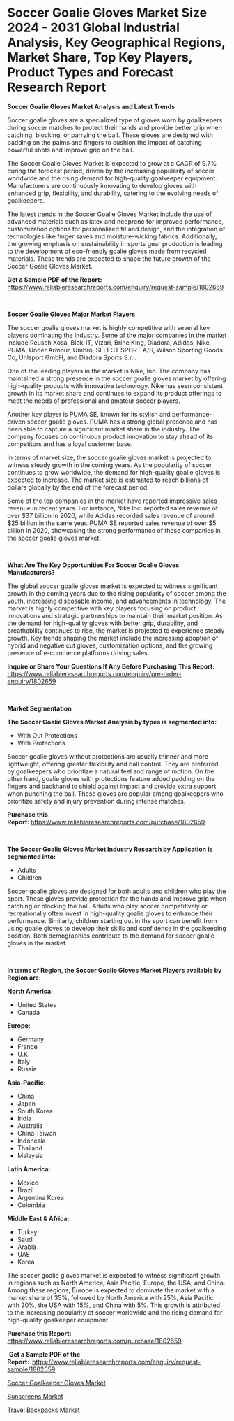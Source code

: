 <p><h1>Soccer Goalie Gloves Market Size 2024 - 2031 Global Industrial Analysis, Key Geographical Regions, Market Share, Top Key Players, Product Types and Forecast Research Report</h1></p><p><strong>Soccer Goalie Gloves Market Analysis and Latest Trends</strong></p>
<p><p>Soccer goalie gloves are a specialized type of gloves worn by goalkeepers during soccer matches to protect their hands and provide better grip when catching, blocking, or parrying the ball. These gloves are designed with padding on the palms and fingers to cushion the impact of catching powerful shots and improve grip on the ball.</p><p>The Soccer Goalie Gloves Market is expected to grow at a CAGR of 9.7% during the forecast period, driven by the increasing popularity of soccer worldwide and the rising demand for high-quality goalkeeper equipment. Manufacturers are continuously innovating to develop gloves with enhanced grip, flexibility, and durability, catering to the evolving needs of goalkeepers.</p><p>The latest trends in the Soccer Goalie Gloves Market include the use of advanced materials such as latex and neoprene for improved performance, customization options for personalized fit and design, and the integration of technologies like finger saves and moisture-wicking fabrics. Additionally, the growing emphasis on sustainability in sports gear production is leading to the development of eco-friendly goalie gloves made from recycled materials. These trends are expected to shape the future growth of the Soccer Goalie Gloves Market.</p></p>
<p><strong>Get a Sample PDF of the Report:&nbsp;</strong> <a href="https://www.reliableresearchreports.com/enquiry/request-sample/1802659">https://www.reliableresearchreports.com/enquiry/request-sample/1802659</a></p>
<p>&nbsp;</p>
<p><strong>Soccer Goalie Gloves Major Market Players</strong></p>
<p><p>The soccer goalie gloves market is highly competitive with several key players dominating the industry. Some of the major companies in the market include Reusch Xosa, Blok-IT, Vizari, Brine King, Diadora, Adidas, Nike, PUMA, Under Armour, Umbro, SELECT SPORT A/S, Wilson Sporting Goods Co, Uhlsport GmbH, and Diadora Sports S.r.l.</p><p>One of the leading players in the market is Nike, Inc. The company has maintained a strong presence in the soccer goalie gloves market by offering high-quality products with innovative technology. Nike has seen consistent growth in its market share and continues to expand its product offerings to meet the needs of professional and amateur soccer players.</p><p>Another key player is PUMA SE, known for its stylish and performance-driven soccer goalie gloves. PUMA has a strong global presence and has been able to capture a significant market share in the industry. The company focuses on continuous product innovation to stay ahead of its competitors and has a loyal customer base.</p><p>In terms of market size, the soccer goalie gloves market is projected to witness steady growth in the coming years. As the popularity of soccer continues to grow worldwide, the demand for high-quality goalie gloves is expected to increase. The market size is estimated to reach billions of dollars globally by the end of the forecast period.</p><p>Some of the top companies in the market have reported impressive sales revenue in recent years. For instance, Nike Inc. reported sales revenue of over $37 billion in 2020, while Adidas recorded sales revenue of around $25 billion in the same year. PUMA SE reported sales revenue of over $5 billion in 2020, showcasing the strong performance of these companies in the soccer goalie gloves market.</p></p>
<p>&nbsp;</p>
<p><strong>What Are The Key Opportunities For Soccer Goalie Gloves Manufacturers?</strong></p>
<p><p>The global soccer goalie gloves market is expected to witness significant growth in the coming years due to the rising popularity of soccer among the youth, increasing disposable income, and advancements in technology. The market is highly competitive with key players focusing on product innovations and strategic partnerships to maintain their market position. As the demand for high-quality gloves with better grip, durability, and breathability continues to rise, the market is projected to experience steady growth. Key trends shaping the market include the increasing adoption of hybrid and negative cut gloves, customization options, and the growing presence of e-commerce platforms driving sales.</p></p>
<p><strong>Inquire or Share Your Questions If Any Before Purchasing This Report:</strong> <a href="https://www.reliableresearchreports.com/enquiry/pre-order-enquiry/1802659">https://www.reliableresearchreports.com/enquiry/pre-order-enquiry/1802659</a></p>
<p>&nbsp;</p>
<p><strong>Market Segmentation</strong></p>
<p><strong>The Soccer Goalie Gloves Market Analysis by types is segmented into:</strong></p>
<p><ul><li>With Out Protections</li><li>With Protections</li></ul></p>
<p><p>Soccer goalie gloves without protections are usually thinner and more lightweight, offering greater flexibility and ball control. They are preferred by goalkeepers who prioritize a natural feel and range of motion. On the other hand, goalie gloves with protections feature added padding on the fingers and backhand to shield against impact and provide extra support when punching the ball. These gloves are popular among goalkeepers who prioritize safety and injury prevention during intense matches.</p></p>
<p><strong>Purchase this Report:&nbsp;</strong><a href="https://www.reliableresearchreports.com/purchase/1802659">https://www.reliableresearchreports.com/purchase/1802659</a></p>
<p>&nbsp;</p>
<p><strong>The Soccer Goalie Gloves Market Industry Research by Application is segmented into:</strong></p>
<p><ul><li>Adults</li><li>Children</li></ul></p>
<p><p>Soccer goalie gloves are designed for both adults and children who play the sport. These gloves provide protection for the hands and improve grip when catching or blocking the ball. Adults who play soccer competitively or recreationally often invest in high-quality goalie gloves to enhance their performance. Similarly, children starting out in the sport can benefit from using goalie gloves to develop their skills and confidence in the goalkeeping position. Both demographics contribute to the demand for soccer goalie gloves in the market.</p></p>
<p>&nbsp;</p>
<p><strong>In terms of Region, the Soccer Goalie Gloves Market Players available by Region are:</strong></p>
<p>
    <p> <strong> North America: </strong>
        <ul>
            <li>United States</li>
            <li>Canada</li>
        </ul>
        </p> 
    <p> <strong> Europe: </strong>
        <ul>
            <li>Germany</li>
            <li>France</li>
            <li>U.K.</li>
            <li>Italy</li>
            <li>Russia</li>
        </ul>
        </p> 
    <p> <strong> Asia-Pacific: </strong>
        <ul>
            <li>China</li>
            <li>Japan</li>
            <li>South Korea</li>
            <li>India</li>
            <li>Australia</li>
            <li>China Taiwan</li>
            <li>Indonesia</li>
            <li>Thailand</li>
            <li>Malaysia</li>
        </ul>
        </p> 
    <p> <strong> Latin America: </strong>
        <ul>
            <li>Mexico</li>
            <li>Brazil</li>
            <li>Argentina Korea</li>
            <li>Colombia</li>
        </ul>
        </p> 
    <p> <strong> Middle East & Africa: </strong>
        <ul>
            <li>Turkey</li>
            <li>Saudi</li>
            <li>Arabia</li>
            <li>UAE</li>
            <li>Korea</li>
        </ul>
    </p>
    </p>
<p><p>The soccer goalie gloves market is expected to witness significant growth in regions such as North America, Asia Pacific, Europe, the USA, and China. Among these regions, Europe is expected to dominate the market with a market share of 35%, followed by North America with 25%, Asia Pacific with 20%, the USA with 15%, and China with 5%. This growth is attributed to the increasing popularity of soccer worldwide and the rising demand for high-quality goalkeeper equipment.</p></p>
<p><strong>Purchase this Report: </strong><a href="https://www.reliableresearchreports.com/purchase/1802659">https://www.reliableresearchreports.com/purchase/1802659</a></p>
<p>&nbsp;<strong>Get a Sample PDF of the Report:&nbsp;&nbsp;</strong><a href="https://www.reliableresearchreports.com/enquiry/request-sample/1802659">https://www.reliableresearchreports.com/enquiry/request-sample/1802659</a></p>
<p><strong></strong></p>
<p><p><a href="https://github.com/Angelnienowdseej3e45z3p8c/Market-Research-Report-List-1/blob/main/soccer-goalkeeper-gloves-market.md">Soccer Goalkeeper Gloves Market</a></p><p><a href="https://github.com/eeaveuhhh/Market-Research-Report-List-1/blob/main/sunscreens-market.md">Sunscreens Market</a></p><p><a href="https://github.com/brentleyjimmiealvaradoz4l1rea/Market-Research-Report-List-1/blob/main/travel-backpacks-market.md">Travel Backpacks Market</a></p></p>